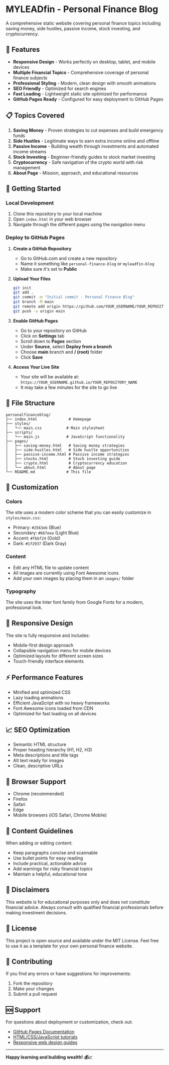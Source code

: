 # MYLEADfin - Personal Finance Blog

A comprehensive static website covering personal finance topics including saving money, side hustles, passive income, stock investing, and cryptocurrency.

## 🌟 Features

- **Responsive Design** - Works perfectly on desktop, tablet, and mobile devices
- **Multiple Financial Topics** - Comprehensive coverage of personal finance subjects
- **Professional Styling** - Modern, clean design with smooth animations
- **SEO Friendly** - Optimized for search engines
- **Fast Loading** - Lightweight static site optimized for performance
- **GitHub Pages Ready** - Configured for easy deployment to GitHub Pages

## 📋 Topics Covered

1. **Saving Money** - Proven strategies to cut expenses and build emergency funds
2. **Side Hustles** - Legitimate ways to earn extra income online and offline
3. **Passive Income** - Building wealth through investments and automated income streams
4. **Stock Investing** - Beginner-friendly guides to stock market investing
5. **Cryptocurrency** - Safe navigation of the crypto world with risk management
6. **About Page** - Mission, approach, and educational resources

## 🚀 Getting Started

### Local Development

1. Clone this repository to your local machine
2. Open `index.html` in your web browser
3. Navigate through the different pages using the navigation menu

### Deploy to GitHub Pages

1. **Create a GitHub Repository**

   - Go to GitHub.com and create a new repository
   - Name it something like `personal-finance-blog` or `myleadfin-blog`
   - Make sure it's set to **Public**

2. **Upload Your Files**

   ```bash
   git init
   git add .
   git commit -m "Initial commit - Personal Finance Blog"
   git branch -M main
   git remote add origin https://github.com/YOUR_USERNAME/YOUR_REPOSITORY_NAME.git
   git push -u origin main
   ```

3. **Enable GitHub Pages**

   - Go to your repository on GitHub
   - Click on **Settings** tab
   - Scroll down to **Pages** section
   - Under **Source**, select **Deploy from a branch**
   - Choose **main** branch and **/ (root)** folder
   - Click **Save**

4. **Access Your Live Site**
   - Your site will be available at: `https://YOUR_USERNAME.github.io/YOUR_REPOSITORY_NAME`
   - It may take a few minutes for the site to go live

## 📁 File Structure

```
personalfinanceblog/
├── index.html              # Homepage
├── styles/
│   └── main.css           # Main stylesheet
├── scripts/
│   └── main.js            # JavaScript functionality
├── pages/
│   ├── saving-money.html   # Saving money strategies
│   ├── side-hustles.html   # Side hustle opportunities
│   ├── passive-income.html # Passive income strategies
│   ├── stocks.html         # Stock investing guide
│   ├── crypto.html         # Cryptocurrency education
│   └── about.html          # About page
└── README.md              # This file
```

## 🎨 Customization

### Colors

The site uses a modern color scheme that you can easily customize in `styles/main.css`:

- Primary: `#2563eb` (Blue)
- Secondary: `#667eea` (Light Blue)
- Accent: `#fbbf24` (Gold)
- Dark: `#1f2937` (Dark Gray)

### Content

- Edit any HTML file to update content
- All images are currently using Font Awesome icons
- Add your own images by placing them in an `images/` folder

### Typography

The site uses the Inter font family from Google Fonts for a modern, professional look.

## 📱 Responsive Design

The site is fully responsive and includes:

- Mobile-first design approach
- Collapsible navigation menu for mobile devices
- Optimized layouts for different screen sizes
- Touch-friendly interface elements

## ⚡ Performance Features

- Minified and optimized CSS
- Lazy loading animations
- Efficient JavaScript with no heavy frameworks
- Font Awesome icons loaded from CDN
- Optimized for fast loading on all devices

## 📈 SEO Optimization

- Semantic HTML structure
- Proper heading hierarchy (H1, H2, H3)
- Meta descriptions and title tags
- Alt text ready for images
- Clean, descriptive URLs

## 🔧 Browser Support

- Chrome (recommended)
- Firefox
- Safari
- Edge
- Mobile browsers (iOS Safari, Chrome Mobile)

## 📝 Content Guidelines

When adding or editing content:

- Keep paragraphs concise and scannable
- Use bullet points for easy reading
- Include practical, actionable advice
- Add warnings for risky financial topics
- Maintain a helpful, educational tone

## 🚨 Disclaimers

This website is for educational purposes only and does not constitute financial advice. Always consult with qualified financial professionals before making investment decisions.

## 📄 License

This project is open source and available under the MIT License. Feel free to use it as a template for your own personal finance website.

## 🤝 Contributing

If you find any errors or have suggestions for improvements:

1. Fork the repository
2. Make your changes
3. Submit a pull request

## 🆘 Support

For questions about deployment or customization, check out:

- [GitHub Pages Documentation](https://docs.github.com/en/pages)
- [HTML/CSS/JavaScript tutorials](https://www.w3schools.com/)
- [Responsive web design guides](https://developer.mozilla.org/en-US/docs/Learn/CSS/CSS_layout/Responsive_Design)

---

**Happy learning and building wealth! 💰📈**
